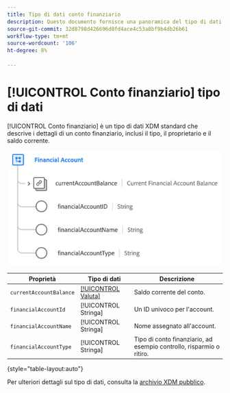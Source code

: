 ```yaml
---
title: Tipo di dati conto finanziario
description: Questo documento fornisce una panoramica del tipo di dati XDM del conto finanziario.
source-git-commit: 32d8798d426696d8fd4ace4c53a8bf9b4db26b61
workflow-type: tm+mt
source-wordcount: '106'
ht-degree: 8%

---
```


# [!UICONTROL Conto finanziario] tipo di dati

[!UICONTROL Conto finanziario] è un tipo di dati XDM standard che descrive i dettagli di un conto finanziario, inclusi il tipo, il proprietario e il saldo corrente.

![](../images/data-types/financial-account.png)

| Proprietà | Tipo di dati | Descrizione |
| --- | --- | --- |
| `currentAccountBalance` | [[!UICONTROL Valuta]](./currency.md) | Saldo corrente del conto. |
| `financialAccountId` | [!UICONTROL Stringa] | Un ID univoco per l&#39;account. |
| `financialAccountName` | [!UICONTROL Stringa] | Nome assegnato all&#39;account. |
| `financialAccountType` | [!UICONTROL Stringa] | Tipo di conto finanziario, ad esempio controllo, risparmio o ritiro. |

{style=&quot;table-layout:auto&quot;}

Per ulteriori dettagli sul tipo di dati, consulta la [archivio XDM pubblico](https://github.com/adobe/xdm/blob/master/docs/reference/datatypes/financial-account.schema.json).

